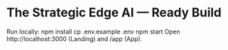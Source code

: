 # The Strategic Edge AI — Ready Build
Run locally:
  npm install
  cp .env.example .env
  npm start
Open http://localhost:3000 (Landing) and /app (App).
